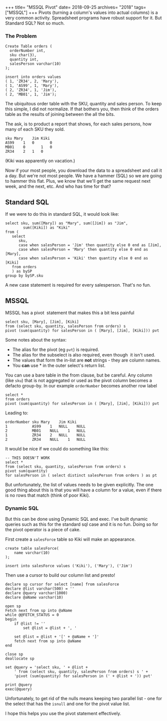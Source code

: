 +++
title= "MSSQL Pivot"
date= 2018-09-25
archives= "2018"
tags= ["MSSQL"]
+++
Pivots (turning a column's values into actual columns) is a very common activity. Spreadsheet programs have robust support for it. But Standard SQL? Not so much.

### The Problem

```
Create Table orders (
  orderNumber int,
  sku char(3),
  quantity int,
  salesPerson varchar(10)
);

insert into orders values
( 1, 'ZR34', 2, 'Mary'),
( 1, 'AS99', 1, 'Mary'),
( 2, 'ZR34', 1, 'Jim'),
( 2, 'MB01', 1, 'Jim');
```

The ubiquitous order table with the SKU, quantity and sales person. To keep this simple, I did not normalize. If that bothers you, then think of the orders table as the results of joining between the all the bits.

The ask, is to product a report that shows, for each sales persons, how many of each SKU they sold.

```
sku	Mary	Jim	Kiki
AS99	1	0       0
MB01	0       1	0
ZR34	2	1	0
```

(Kiki was apparently on vacation.)

Now if your most people, you download the data to a spreadsheet and call it a day. But we're not most people. We have a hammer (SQL) so we are going to hammer this flat. Plus, we know that we'll get the same request next week, and the next, etc. And who has time for that?

## Standard SQL

If we were to do this in standard SQL, it would look like:

```
select sku, sum([Mary]) as "Mary", sum([Jim]) as "Jim",
        sum([Kiki]) as "Kiki"
from (
   select
      sku,
      case when salesPerson = 'Jim' then quantity else 0 end as [Jim],
      case when salesPerson = 'Mary' then quantity else 0 end as [Mary],
      case when salesPerson = 'Kiki' then quantity else 0 end as [Kiki]
   from orders
   ) as bySP
group by bySP.sku
```

A new case statement is required for every salesperson. That's no fun.

## MSSQL

MSSQL has a pivot  statement that makes this a bit less painful

```
select sku, [Mary], [Jim], [Kiki]
from (select sku, quantity, salesPerson from orders) s
pivot (sum(quantity) for salesPerson in ( [Mary], [Jim], [Kiki])) pvt
```

Some notes about the syntax:

* The alias for the pivot (eg `pvt`) is required.
* The alias for the subselect is also required, even though  it isn't used.
* The values that form the in-list are **not** strings - they are column names.
* You **can** use * in the outer select's return list.

You can use a bare table in the from clause, but be careful. Any column (like `sku`) that is not aggregated or used as the pivot column becomes a defacto group-by. In our example `orderNumber` becomes another row label

```
select *
from orders
pivot (sum(quantity) for salesPerson in ( [Mary], [Jim], [Kiki])) pvt
```

Leading to:

```
orderNumber	sku	Mary	Jim	Kiki
1	        AS99	1	NULL	NULL
2	        MB01	NULL	1	NULL
1	        ZR34	2	NULL	NULL
2	        ZR34	NULL	1	NULL
```

It would be nice if we could do something like this:

```
-- THIS DOESN'T WORK
select *
from (select sku, quantity, salesPerson from orders) s
pivot sum(quantity)
for salesPerson in ( select distinct salesPerson from orders ) as pt
```

But unfortunately, the list of values needs to be given explicitly. The one good thing about this is that you will have a column for a value, even if there is no rows that match (think of poor Kiki).

### Dynamic SQL

But this can be done using Dynamic SQL and exec. I've built dynamic queries such as this for the standard sql case and it is no fun. Doing so for the pivot operator is a piece of cake.

First create a `salesForce` table so Kiki will make an appearance.

```
create table salesForce(
	name varchar(10)
);

insert into salesForce values ('Kiki'), ('Mary'), ('Jim')
```

Then use a cursor to build our column list and presto!

```
declare sp cursor for select [name] from salesForce
declare @list varchar(500) = ''
declare @query varchar(1000)
declare @aName varchar(10)

open sp
Fetch next from sp into @aName
while @@FETCH_STATUS = 0
begin
	if @list != ''
		set @list = @list + ', '

	set @list = @list + '[' + @aName + ']'
	fetch next from sp into @aName
end

close sp
deallocate sp

set @query = 'select sku, ' + @list +
	' from (select sku, quantity, salesPerson from orders) s ' +
	'pivot (sum(quantity) for salesPerson in (' + @list + ')) pvt'

print @query
exec(@query)
```

Unfortunately, to get rid of the nulls means keeping two parallel list - one for the select that has the `isnull` and one for the pivot value list.

I hope this helps you use the pivot statement effectively.
